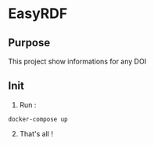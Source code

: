 EasyRDF
===================

Purpose
------------
This project show informations for any DOI

Init
-------
1. Run :
```
docker-compose up
````
2. That's all !